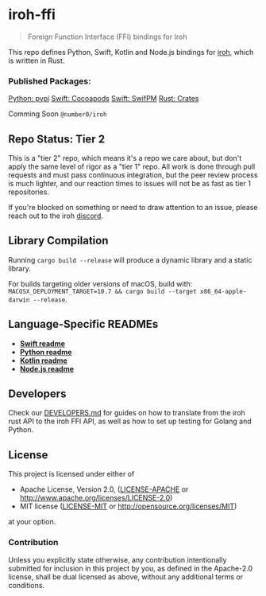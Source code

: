 # iroh-ffi

> Foreign Function Interface (FFI) bindings for Iroh

This repo defines Python, Swift, Kotlin and Node.js bindings for [iroh](https://github.com/n0-computer/iroh), which is written in Rust.

### Published Packages:

[Python: pypi](https://pypi.org/project/iroh/)
[Swift: Cocoapods](https://cocoapods.org/pods/IrohLib)
[Swift: SwifPM](https://swiftpackageindex.com/n0-computer/iroh-ffi)
[Rust: Crates](https://crates.io/crates/iroh)

Comming Soon
`@number0/iroh`

## Repo Status: Tier 2

This is a "tier 2" repo, which means it's a repo we care about, but don't apply the same level of rigor as a "tier 1" repo. All work is done through pull requests and must pass continuous integration, but the peer review process is much lighter, and our reaction times to issues will not be as fast as tier 1 repositories.

If you're blocked on something or need to draw attention to an issue, please reach out to the iroh [discord](https://discord.gg/B4pzE3usDC).


## Library Compilation

Running `cargo build --release` will produce a dynamic library and a static library.

For builds targeting older versions of macOS, build with:  `MACOSX_DEPLOYMENT_TARGET=10.7 && cargo build --target x86_64-apple-darwin --release`.

## Language-Specific READMEs

* [**Swift readme**](README.swift.md)
* [**Python readme**](README.python.md)
* [**Kotlin readme**](README.kotlin.md)
* [**Node.js readme**](iroh-js/README.md)

## Developers
Check our [DEVELOPERS.md](DEVELOPERS.md) for guides on how to translate from the iroh rust API to the iroh FFI API, as well as how to set up testing for Golang and Python.

## License

This project is licensed under either of

 * Apache License, Version 2.0, ([LICENSE-APACHE](LICENSE-APACHE) or
   http://www.apache.org/licenses/LICENSE-2.0)
 * MIT license ([LICENSE-MIT](LICENSE-MIT) or
   http://opensource.org/licenses/MIT)

at your option.

### Contribution

Unless you explicitly state otherwise, any contribution intentionally submitted
for inclusion in this project by you, as defined in the Apache-2.0 license,
shall be dual licensed as above, without any additional terms or conditions.
